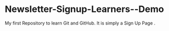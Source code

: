 # Newsletter-Signup-Learners--Demo

My first Repository to learn Git and GitHub.
It is simply a Sign Up Page . 
